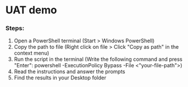 # UAT demo
### Steps:
1. Open a PowerShell terminal (Start > Windows PowerShell)
2. Copy the path to file (Right click on file > Click "Copy as path" in the context menu)
3. Run the script in the terminal (Write the following command and press "Enter": powershell -ExecutionPolicy Bypass -File <"your-file-path">)
4. Read the instructions and answer the prompts
5. Find the results in your Desktop folder